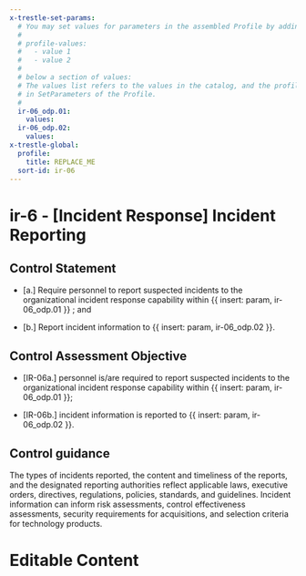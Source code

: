 ```yaml
---
x-trestle-set-params:
  # You may set values for parameters in the assembled Profile by adding
  #
  # profile-values:
  #   - value 1
  #   - value 2
  #
  # below a section of values:
  # The values list refers to the values in the catalog, and the profile-values represent values
  # in SetParameters of the Profile.
  #
  ir-06_odp.01:
    values:
  ir-06_odp.02:
    values:
x-trestle-global:
  profile:
    title: REPLACE_ME
  sort-id: ir-06
---
```


# ir-6 - \[Incident Response\] Incident Reporting

## Control Statement

- \[a.\] Require personnel to report suspected incidents to the organizational incident response capability within {{ insert: param, ir-06_odp.01 }} ; and

- \[b.\] Report incident information to {{ insert: param, ir-06_odp.02 }}.

## Control Assessment Objective

- \[IR-06a.\] personnel is/are required to report suspected incidents to the organizational incident response capability within {{ insert: param, ir-06_odp.01 }};

- \[IR-06b.\] incident information is reported to {{ insert: param, ir-06_odp.02 }}.

## Control guidance

The types of incidents reported, the content and timeliness of the reports, and the designated reporting authorities reflect applicable laws, executive orders, directives, regulations, policies, standards, and guidelines. Incident information can inform risk assessments, control effectiveness assessments, security requirements for acquisitions, and selection criteria for technology products.

# Editable Content

<!-- Make additions and edits below -->
<!-- The above represents the contents of the control as received by the profile, prior to additions. -->
<!-- If the profile makes additions to the control, they will appear below. -->
<!-- The above markdown may not be edited but you may edit the content below, and/or introduce new additions to be made by the profile. -->
<!-- If there is a yaml header at the top, parameter values may be edited. Use --set-parameters to incorporate the changes during assembly. -->
<!-- The content here will then replace what is in the profile for this control, after running profile-assemble. -->
<!-- The current profile has no added parts for this control, but you may add new ones here. -->
<!-- Each addition must have a heading either of the form ## Control my_addition_name -->
<!-- or ## Part a. (where the a. refers to one of the control statement labels.) -->
<!-- "## Control" parts are new parts added after the statement part. -->
<!-- "## Part" parts are new parts added into the top-level statement part with that label. -->
<!-- Subparts may be added with nested hash levels of the form ### My Subpart Name -->
<!-- underneath the parent ## Control or ## Part being added -->
<!-- See https://ibm.github.io/compliance-trestle/tutorials/ssp_profile_catalog_authoring/ssp_profile_catalog_authoring for guidance. -->
